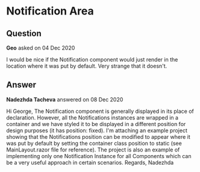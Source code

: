 # Notification Area

## Question

**Geo** asked on 04 Dec 2020

I would be nice if the Notification component would just render in the location where it was put by default. Very strange that it doesn't.

## Answer

**Nadezhda Tacheva** answered on 08 Dec 2020

Hi George, The Notification component is generally displayed in its place of declaration. However, all the Notifications instances are wrapped in a container and we have styled it to be displayed in a different position for design purposes (it has position: fixed). I'm attaching an example project showing that the Notifications position can be modified to appear where it was put by default by setting the container class position to static (see MainLayout.razor file for reference). The project is also an example of implementing only one Notification Instance for all Components which can be a very useful approach in certain scenarios. Regards, Nadezhda
